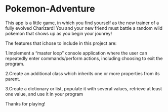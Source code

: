 # Pokemon-Adventure
This app is a little game, in which you find yourself as the new trainer of a fully evolved Charizard! You and your new friend must battle a random wild pokemon that shows up as you begin your jounrey!

The features that ichose to include in this project are:

1.Implement a “master loop” console application
where the user can repeatedly enter
commands/perform actions, including choosing
to exit the program.


2.Create an additional class which inherits one or
more properties from its parent.


3.Create a dictionary or list, populate it with
several values, retrieve at least one value, and
use it in your program

Thanks for playing!
